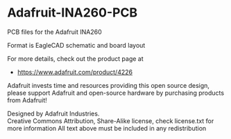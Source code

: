 # Adafruit-INA260-PCB
PCB files for the Adafruit INA260

Format is EagleCAD schematic and board layout

For more details, check out the product page at

   * https://www.adafruit.com/product/4226

Adafruit invests time and resources providing this open source design, 
please support Adafruit and open-source hardware by purchasing 
products from Adafruit!

Designed by Adafruit Industries.  
Creative Commons Attribution, Share-Alike license, check license.txt for more information
All text above must be included in any redistribution
